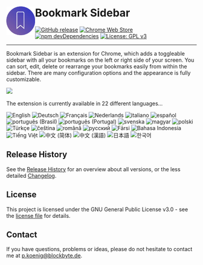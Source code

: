 # Bookmark Sidebar <img src="dist/img/icon/256x256.webp" width="76" align="left" />

[![GitHub release](https://img.shields.io/github/release/kiuryy/bookmark_sidebar.svg)](https://github.com/Kiuryy/Bookmark_Sidebar/releases)
[![Chrome Web Store](https://img.shields.io/chrome-web-store/d/jdbnofccmhefkmjbkkdkfiicjkgofkdh.svg)](https://chrome.google.com/webstore/detail/bookmark-sidebar/jdbnofccmhefkmjbkkdkfiicjkgofkdh)
[![npm devDependencies](https://david-dm.org/kiuryy/bookmark_sidebar/dev-status.svg)](https://david-dm.org/kiuryy/bookmark_sidebar?type=dev)
[![License: GPL v3](https://img.shields.io/badge/License-GPL_v3-lightgray.svg)](https://www.gnu.org/licenses/gpl-3.0)

---

Bookmark Sidebar is an extension for Chrome, which adds a toggleable sidebar with all your bookmarks on the left or right side of your screen. You can sort, edit, delete or rearrange your bookmarks easily from within the sidebar. There are many configuration options and the appearance is fully customizable. 

<a href="https://chrome.google.com/webstore/detail/bookmark-sidebar/jdbnofccmhefkmjbkkdkfiicjkgofkdh" target="_blank">
<img src="https://blockbyte.de/img/extensions/chromeWebStore.png" width="200" />
</a>

The extension is currently available in 22 different languages...

![English](https://img.shields.io/badge/English--green.svg?style=flat-square) <!-- English -->
![Deutsch](https://img.shields.io/badge/Deutsch--green.svg?style=flat-square) <!-- German -->
![Français](https://img.shields.io/badge/Français--green.svg?style=flat-square) <!-- French -->
![Nederlands](https://img.shields.io/badge/Nederlands--green.svg?style=flat-square) <!-- Dutch -->
![italiano](https://img.shields.io/badge/italiano--green.svg?style=flat-square) <!-- Italian -->
![español](https://img.shields.io/badge/español--green.svg?style=flat-square) <!-- Spanish -->
![português (Brasil)](https://img.shields.io/badge/português_(Brasil)--green.svg?style=flat-square) <!-- Portuguese (Brasil) -->
![português (Portugal)](https://img.shields.io/badge/português_(Portugal)--green.svg?style=flat-square) <!-- Portuguese (Portugal) -->
![svenska](https://img.shields.io/badge/svenska--green.svg?style=flat-square) <!-- Swedish -->
![magyar](https://img.shields.io/badge/magyar--green.svg?style=flat-square) <!-- Hungarian -->
![polski](https://img.shields.io/badge/polski--green.svg?style=flat-square) <!-- Polish -->
![Türkçe](https://img.shields.io/badge/Türkçe--green.svg?style=flat-square) <!-- Turkish -->
![čeština](https://img.shields.io/badge/čeština--green.svg?style=flat-square) <!-- Czech -->
![română](https://img.shields.io/badge/română--green.svg?style=flat-square) <!-- Czech -->
![русский](https://img.shields.io/badge/русский--green.svg?style=flat-square) <!-- Russian -->
![Fārsi](https://img.shields.io/badge/Fārsi--green.svg?style=flat-square) <!-- Persian -->
![Bahasa Indonesia](https://img.shields.io/badge/Bahasa_Indonesia--green.svg?style=flat-square) <!-- Indonesian -->
![Tiếng Việt](https://img.shields.io/badge/Tiếng_Việt--green.svg?style=flat-square) <!-- Vietnamese -->
![中文 (简体)](https://img.shields.io/badge/中文_(简体)--green.svg?style=flat-square) <!-- Chinese (Simplified) -->
![中文 (漢語)](https://img.shields.io/badge/中文_(漢語)--green.svg?style=flat-square) <!-- Chinese (Traditional) -->
![日本語](https://img.shields.io/badge/日本語--green.svg?style=flat-square) <!-- Japanese -->
![한국어](https://img.shields.io/badge/한국어--green.svg?style=flat-square) <!-- Korean -->

## Release History
See the [Release History](https://github.com/Kiuryy/Bookmark_Sidebar/releases) for an overview about all versions, or the less detailed [Changelog](changelog.md).

## License

This project is licensed under the GNU General Public License v3.0 - see the [license file](license.txt) for details.

## Contact

If you have questions, problems or ideas, please do not hesitate to contact me at <a href="mailto:p.koenig@blockbyte.de">p.koenig@blockbyte.de</a>.
